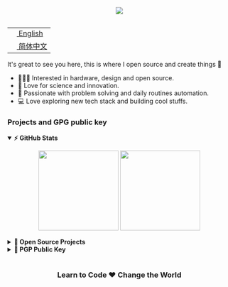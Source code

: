 <p align="center">
  <img src="https://cdn.jsdelivr.net/gh/seatonjiang/seatonjiang@main/.github/hello-world.gif" />
</p>

<table align="right">
 <tr><td><a href="README.md"><img src="https://cdn.jsdelivr.net/gh/seatonjiang/seatonjiang@main/.github/us-flag.png" height="13"> English</a></td></tr>
 <tr><td><a href="README.zh-CN.md"><img src="https://cdn.jsdelivr.net/gh/seatonjiang/seatonjiang@main/.github/cn-flag.png" height="13"> 简体中文</a></td></tr>
</table>

It's great to see you here, this is where I open source and create things 🤣

- 👨🏻‍💻 Interested in hardware, design and open source.
- 🌱 Love for science and innovation.
- 💓 Passionate with problem solving and daily routines automation.
- 💻 Love exploring new tech stack and building cool stuffs.

### Projects and GPG public key

<details open>
  <summary><b>⚡ GitHub Stats</b></summary>
  <p align="center">
    <img height="180px" src="https://github-readme-stats.vercel.app/api?username=seatonjiang&show_icons=true&hide_border=true&&count_private=true&include_all_commits=true&hide_title=true" />
    <img height="180px" src="https://github-readme-stats.vercel.app/api/top-langs/?username=seatonjiang&hide_title=true&show_icons=true&hide_border=true&layout=compact&langs_count=8"/>
  </p>
</details>

<details>
  <summary><b>🚀 Open Source Projects</b></summary>
  <br/>
  <table align="center">
    <thead align="center">
      <tr>
        <td><b>💻 Projects</b></td>
        <td><b>🌟 Stars</b></td>
        <td><b>🍴 Forks</b></td>
        <td><b>🐛 Issues</b></td>
        <td><b>🔔 Pull Requests</b></td>
        <td><b>👨‍💻 Language</b></td>
      </tr>
    </thead>
    <tbody>
      <tr>
        <td><a href="https://github.com/seatonjiang/kratos"><b>📖 kratos</b></a></td>
        <td><img alt="Stars" src="https://img.shields.io/github/stars/seatonjiang/kratos?style=flat-square&labelColor=343b41"/></td>
        <td><img alt="Forks" src="https://img.shields.io/github/forks/seatonjiang/kratos?style=flat-square&labelColor=343b41"/></td>
        <td><img alt="Issues" src="https://img.shields.io/github/issues/seatonjiang/kratos?style=flat-square"/></td>
        <td><img alt="Pull Requests" src="https://img.shields.io/github/issues-pr/seatonjiang/kratos?style=flat-square"/></td>
        <td><img alt="Language" src="https://img.shields.io/github/languages/top/seatonjiang/kratos?style=flat-square"/></td>
      </tr>
      <tr>
        <td><a href="https://github.com/seatonjiang/aegis"><b>🛠️ aegis</b></a></td>
        <td><img alt="Stars" src="https://img.shields.io/github/stars/seatonjiang/aegis?style=flat-square&labelColor=343b41"/></td>
        <td><img alt="Forks" src="https://img.shields.io/github/forks/seatonjiang/aegis?style=flat-square&labelColor=343b41"/></td>
        <td><img alt="Issues" src="https://img.shields.io/github/issues/seatonjiang/aegis?style=flat-square"/></td>
        <td><img alt="Pull Requests" src="https://img.shields.io/github/issues-pr/seatonjiang/aegis?style=flat-square"/></td>
        <td><img alt="Language" src="https://img.shields.io/github/languages/top/seatonjiang/aegis?style=flat-square"/></td>
      </tr>
      <tr>
        <td><a href="https://github.com/seatonjiang/nebula"><b>⛴ nebula</b></a></td>
        <td><img alt="Stars" src="https://img.shields.io/github/stars/seatonjiang/nebula?style=flat-square&labelColor=343b41"/></td>
        <td><img alt="Forks" src="https://img.shields.io/github/forks/seatonjiang/nebula?style=flat-square&labelColor=343b41"/></td>
        <td><img alt="Issues" src="https://img.shields.io/github/issues/seatonjiang/nebula?style=flat-square"/></td>
        <td><img alt="Pull Requests" src="https://img.shields.io/github/issues-pr/seatonjiang/nebula?style=flat-square"/></td>
        <td><img alt="Language" src="https://img.shields.io/github/languages/top/seatonjiang/nebula?style=flat-square"/></td> 
      </tr>
      <tr>
        <td><a href="https://github.com/seatonjiang/gazlowe"><b>⌨️ gazlowe</b></a></td>
        <td><img alt="Stars" src="https://img.shields.io/github/stars/seatonjiang/gazlowe?style=flat-square&labelColor=343b41"/></td>
        <td><img alt="Forks" src="https://img.shields.io/github/forks/seatonjiang/gazlowe?style=flat-square&labelColor=343b41"/></td>
        <td><img alt="Issues" src="https://img.shields.io/github/issues/seatonjiang/gazlowe?style=flat-square"/></td>
        <td><img alt="Pull Requests" src="https://img.shields.io/github/issues-pr/seatonjiang/gazlowe?style=flat-square"/></td>
        <td><img alt="Language" src="https://img.shields.io/github/languages/top/seatonjiang/gazlowe?style=flat-square"/></td> 
      </tr>
      <tr>
        <td><a href="https://github.com/seatonjiang/gitmoji-vscode"><b>😜 gitmoji-vscode</b></a></td>
        <td><img alt="Stars" src="https://img.shields.io/github/stars/seatonjiang/gitmoji-vscode?style=flat-square&labelColor=343b41"/></td>
        <td><img alt="Forks" src="https://img.shields.io/github/forks/seatonjiang/gitmoji-vscode?style=flat-square&labelColor=343b41"/></td>
        <td><img alt="Issues" src="https://img.shields.io/github/issues/seatonjiang/gitmoji-vscode?style=flat-square"/></td>
        <td><img alt="Pull Requests" src="https://img.shields.io/github/issues-pr/seatonjiang/gitmoji-vscode?style=flat-square"/></td>
        <td><img alt="Language" src="https://img.shields.io/github/languages/top/seatonjiang/gitmoji-vscode?style=flat-square"/></td> 
      </tr>
      <tr>
        <td><a href="https://github.com/seatonjiang/openwrt-ubnt"><b>📡 openwrt-ubnt</b></a></td>
        <td><img alt="Stars" src="https://img.shields.io/github/stars/seatonjiang/openwrt-ubnt?style=flat-square&labelColor=343b41"/></td>
        <td><img alt="Forks" src="https://img.shields.io/github/forks/seatonjiang/openwrt-ubnt?style=flat-square&labelColor=343b41"/></td>
        <td><img alt="Issues" src="https://img.shields.io/github/issues/seatonjiang/openwrt-ubnt?style=flat-square"/></td>
        <td><img alt="Pull Requests" src="https://img.shields.io/github/issues-pr/seatonjiang/openwrt-ubnt?style=flat-square"/></td>
        <td><img alt="Language" src="https://img.shields.io/github/languages/top/seatonjiang/openwrt-ubnt?style=flat-square"/></td> 
      </tr>
    </tbody>
  </table>
</details>
  
<details>
  <summary><b>🔑 PGP Public Key</b></summary>
  <br/>

```
-----BEGIN PGP PUBLIC KEY BLOCK-----

mQINBGGm2fMBEACcSWQPY1eMH1Ihbk5QlpdDB37Ij0U4bRVgqUoh1kzcx0fM2y3B
jjB6Pie7DTn3xeMV8u8+8wuEmWHEeMeVsVQ+ZETEMuL0F2afIYfStn5/S7cwXFp/
YjcZ5HNG5Q/4wUg4epNsS/8o/6oH5+UKsasRi0+NTWHvK3fubgUyJ3xqjLy5/vUu
9SPbXncPOMeCGpSUrEPfVFBSEek0E5Sl8Ke2p3KNH8hOUdNIx8wmFceCzIG22J8t
CZDV97dwpHa3fn6pCyroicXCktKOpH3IOeFgLXhnd9ncPC8McQVnJlVgMUWSw1HR
bM1dVCmzJpST4liTpkuFMP7Zr12T3cXzwDEdsoSxJpg61h23kAb2BnTZR2entHj7
LiTWTT9lYgfT1wjCNHhYh77Vr6yZunexQnCW0XeYruFbc8zXGBgaCjC0YEVm3L66
VVqjGyEGuVZDqxB6EVfyACPHgN8WJNS2VEeyLDPlzSV+F34wwklEaemeMkBxFORr
ehlUYQYeXx57uxN1eGN0C36c6vlpcOvCohRv+0JDVO/40/Rk1vgfM+yj61QLPUor
XKY5DGh2zNUPo3Qh8/6zNZv/Q30AwmWAVyeZrGV90a1G8I1oR1SLKxNBJz7ZbZ6A
rCs8YbA2uyxR3ANGRDCo0DZ0haGOAJR+oqTbmFbt3CebtB0jBIjnrNr+xwARAQAB
tCFTZWF0b24gSmlhbmcgPGhpQHNlYXRvbmppYW5nLmNvbT6JAlQEEwEIAD4WIQS+
4rNGlVaWFAo50QW3loL2/o0w4wUCYabZ8wIbAwUJAgi/hgULCQgHAgYVCgkICwIE
FgIDAQIeAQIXgAAKCRC3loL2/o0w4+rHD/9zmL4/mrUxtqiv2cHSIXBsVEcIxUOG
YJ+HR00cy0LGyeZBrshYa6V0mgWHldDOyIirtqPDU2EjgHYol4xlHs3Z6u2YEpMq
xUnGCpMO0ZIswZk6FpGBXyOWrpiSnBBgW4EKXjo/SaKyMX75jRKEOsXR2N2O/NUk
Eu8WVtfqvppAx5ExhGTjKax9kosRYXH+jN6Eb8Vr7ArZKKkQuTgrY13aS51WRgIN
/T/QF1P1/Wh2IakC50ptduZr42T3mh+zjx4TlJ1q4l4Qj4IqyImIVmEg0ZcOFoGm
x3aVqzeCQdv4SFK35Zowky/1PfKTsz4XZf8WxIlzXju4WkVfF0VuFfPyBwmm3x5S
yTa5ZZAYm/2+jBP15zqfApVMuYYCV9YROQFq53QqHa8a6FfXTSHww9Wx1JheAKhs
gCAbrJFctTNSmCqTKhcFZfce+H7r0wOfUrskZ7uddCQyTCKUuzUwbyropC/yYjAl
8BanAiUjqfS9nbcZOPrHme7vltm42GESo0I4nNfuzhHA7m06Z1xYTFx/8ylATSJP
cB7x7BDm0RyvoOevwjrUY8X4y4SozSNKOWJUqhb9IZPZDCYxFMHhM3V9a2eYw1o4
4Lty4IqXXUm+iuAZQ0H79P+2bZM1aUrt8dJvocmgF+EoJm5AMNKnllrOGjb4Na5Y
MtAwLSY91OtQpbkCDQRhptnzARAA78RKw2rloNYIAmCCV/vpOp2KuzB4uYB0I1pG
FN4msjAfz5BQERqQSbSnpKfiFT/k+SMst6eFkX9ENgk8AbnaVIYtg9xk7t+8Bsuz
7LIARSoyeQ4IW+5gSbvuDaMk8eArXXsN5NSY5DvvKkze8v6mBLxpVfH7267Z2nNG
NufQWtDe4HkIHRmDPs+LRK8wuJMjqRWY+VGgD9/A6a6tkAF6dZZMJzv7oTyLnrZd
xde1t4tx2y3GpedhPW0qDiSnQuSXudFmCRazjdeePLUdW8pBaqx/V5KOJ88FafUv
6EJnuWoSQY806dT25bQ3bNPYkn+Wj9kSSgHZUeuwb3uEXQFyZ3pXvwDX5QCjgQGX
E2quFcfYKRYSU7HjAI5nmN/5JgDI57JmyHaiZKs49FwVtiIs4pRLqJWXs6hk90+7
NmO9cscfJCul8ykQuaN7NIVoVogoWgynLk7QCDmsdhy2sdqwUYoa8GcGk55uyWef
DePn1JY+WZsPCqkvtVR4t9MxtiV4QVcFoAJ59sEO8iWwom7R/WApkS6JJGpkhqPv
z/yrNH55FJMxvr6W6E4f6lxsBbSnLtTvCBK5PbNZjdI4RdokV1/EJuXAsxUGfRUN
UlofOyDh0H1eLUeMb54cDMw9qVgthUNHTPQSXqBCGNmDXbgE0FOMfn/O+QxFC6Nq
nrwNdacAEQEAAYkCPAQYAQgAJhYhBL7is0aVVpYUCjnRBbeWgvb+jTDjBQJhptnz
AhsMBQkCCL+GAAoJELeWgvb+jTDj+KkQAJQNCY7tfL4I+E6fUa9M++oaT4xWO+n7
q10MQSUDba/hVx46wZ0/E6LUPMBgITVgASkAd43U8x2Ztb+4/hMTkauEwSi222G+
21JtZXgOZYyeMzBy5Eq5LoRiwEuzEPnsPR6jMASRbS3Y1Br4VGAfgMWtCbdGyDku
UtvylQYt5kswl/d1SVHI2YxOivykNENd53JSInd15O+M9fhmbvSQkVbknjqtW9Ma
YyojEa4vPgSrR/4SQR3UlpCqP7xPosLcLKRlhDKLmsRPmVoT/5CF8EfSuOLqcRaO
ROyi8w33D4VGzVBAbfg2jHyL8sEzrloPzDoIL3MXs3IRIySpWfV/bvHAvVUJoMGb
ScoZNxgNVYIYUF0vY5ZC3SrjX/3sj1CTbIJkogNUjK48CvW042NfdcUHLeMcffP0
pdE8YyhdsYK2GD6eOWwSVCatAHqqsfVTlbQR7Q3LFbugFd0kMbpQXPN5z7mej7vR
Rd2u/8Dsh31NSisKNlVvkgL/TEtTaFvztNWeOhNszktRPfrUO6baygDHQ1/+kRRB
qbE9qoyzp8zu+FalCQN8AgVB3Q3toUj3MOU/YrICjhDbZs04e1IhWTZLgmy3gRXR
HSswvjD/UPoC4wt2YkdNS4mQnfqsySaypWjf+6nQbd+q0u0RbKojpLHO1ALvTF9p
ZKbRBMX11zXq
=463o
-----END PGP PUBLIC KEY BLOCK-----
```
</details>

#

<div align="center">

###  Learn to Code ❤️ Change the World

</div>